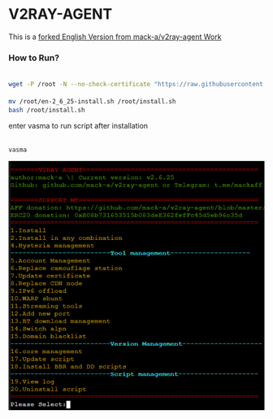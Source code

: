 # V2RAY-AGENT 

This is a [forked English Version from mack-a/v2ray-agent Work](https://github.com/mack-a/v2ray-agent)

### How to Run?

```sh

wget -P /root -N --no-check-certificate "https://raw.githubusercontent.com/ExtremeDot/v2ray-agent/EnglishVersion/en-2_6_25-install.sh" && chmod 700 /root/en-2_6_25-install.sh

mv /root/en-2_6_25-install.sh /root/install.sh 
bash /root/install.sh
```

enter vasma to run script after installation
```sh

vasma
```

![MainMenu](https://raw.githubusercontent.com/ExtremeDot/v2ray-agent/EnglishVersion/documents/Main.png)

